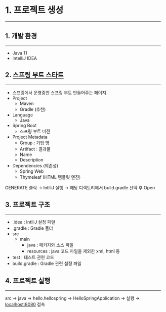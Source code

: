 # 1. 프로젝트 생성
---
## 1. 개발 환경
---
- Java 11
- IntelliJ IDEA

## 2. [스프링 부트 스타트](https://start.spring.io/)
---
- 스프링에서 운영중인 스프링 부트 만들어주는 페이지
- Project
    - Maven
    - Gradle (추천)
- Language
    - Java
- Spring Boot
    - 스프링 부트 버전
- Project Metadata
    - Group : 기업 명
    - Artifact : 결과물
    - Name
    - Description
- Dependencies (의존성)
    - Spring Web
    - Thymeleaf (HTML 템플릿 엔진)

GENERATE 클릭 → IntlliJ 실행 → 해당 디렉토리에서 build.gradle 선택 후 Open

## 3. 프로젝트 구조
---
- .idea : IntlliJ 설정 파일
- .gradle : Gradle 폴더
- src
    - main
        - java : 패키지와 소스 파일
        - resources : java 코드 파일을 제외한 xml, html 등
- test : 테스트 관련 코드
- build.gradle : Gradle 관련 설정 파일

## 4. 프로젝트 실행
---
src → java → hello.hellospring → HelloSpringApplication → 실행 → [localhost:8080](http://localhost:8080) 접속